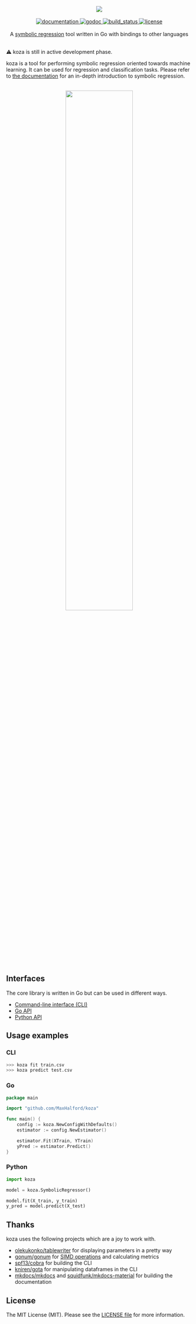 <div align="center">
  <!-- Logo -->
  <img src="https://docs.google.com/drawings/d/e/2PACX-1vSLdt85rEf3SQUBkpuWfXOclyUY7rdZ7RBoTuNIyCc3-liSpurbL3i7QfrzWBFr2LfwTfoAf_1i4Qwe/pub?w=378&h=223"/>
</div>

<br/>

<div align="center">
  <!-- Documentation -->
  <a href="https://maxhalford.github.io/koza">
    <img src="https://img.shields.io/website-up-down-green-red/http/shields.io.svg?label=documentation" alt="documentation" />
  </a>
  <!-- godoc -->
  <a href="https://godoc.org/github.com/MaxHalford/koza">
    <img src="https://img.shields.io/badge/godoc-reference-blue.svg?style=flat-square" alt="godoc" />
  </a>
  <!-- Build status -->
  <a href="https://travis-ci.org/MaxHalford/koza">
    <img src="https://img.shields.io/travis/MaxHalford/gago/master.svg?style=flat-square" alt="build_status" />
  </a>
  <!-- License -->
  <a href="https://opensource.org/licenses/MIT">
    <img src="http://img.shields.io/:license-mit-ff69b4.svg?style=flat-square" alt="license"/>
  </a>
</div>

<br/>

<div align="center">A <a href="https://www.wikiwand.com/en/Symbolic_regression">symbolic regression</a> tool written in Go with bindings to other languages</div>

<br/>

:warning: koza is still in active development phase.

koza is a tool for performing symbolic regression oriented towards machine learning. It can be used for regression and classification tasks. Please refer to [the documentation](https://maxhalford.github.io/koza) for an in-depth introduction to symbolic regression.

<br/>
<div align="center">
  <a href="https://asciinema.org/a/x6t8d5PZ4Td6iDoAa4IXeK7IB">
    <img src="https://asciinema.org/a/x6t8d5PZ4Td6iDoAa4IXeK7IB.png" width="60%" />
  </a>
</div>
<br/>

## Interfaces

The core library is written in Go but can be used in different ways.

- [Command-line interface (CLI)](https://maxhalford.github.io/koza/cli/)
- [Go API](https://maxhalford.github.io/koza/go/)
- [Python API](https://maxhalford.github.io/koza/python/)

## Usage examples

### CLI

```sh
>>> koza fit train.csv
>>> koza predict test.csv
```

### Go

```go
package main

import "github.com/MaxHalford/koza"

func main() {
    config := koza.NewConfigWithDefaults()
    estimator := config.NewEstimator()

    estimator.Fit(XTrain, YTrain)
    yPred := estimator.Predict()
}
```

### Python

```python
import koza

model = koza.SymbolicRegressor()

model.fit(X_train, y_train)
y_pred = model.predict(X_test)
```

## Thanks

koza uses the following projects which are a joy to work with.

- [olekukonko/tablewriter](https://github.com/olekukonko/tablewriter) for displaying parameters in a pretty way
- [gonum/gonum](https://github.com/gonum/gonum) for [SIMD operations](https://www.wikiwand.com/en/SIMD) and calculating metrics
- [spf13/cobra](https://github.com/spf13/cobra) for building the CLI
- [kniren/gota](https://github.com/kniren/gota) for manipulating dataframes in the CLI
- [mkdocs/mkdocs](https://github.com/mkdocs/mkdocs/) and [squidfunk/mkdocs-material](https://github.com/squidfunk/mkdocs-material) for building the documentation

## License

The MIT License (MIT). Please see the [LICENSE file](LICENSE) for more information.

